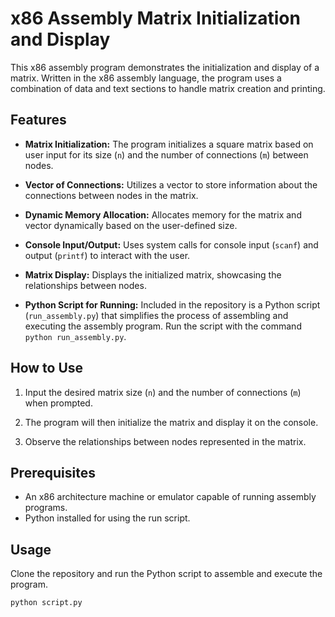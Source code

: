 # x86 Assembly Matrix Initialization and Display

This x86 assembly program demonstrates the initialization and display of a matrix. Written in the x86 assembly language, the program uses a combination of data and text sections to handle matrix creation and printing.

## Features

- **Matrix Initialization:** The program initializes a square matrix based on user input for its size (`n`) and the number of connections (`m`) between nodes.

- **Vector of Connections:** Utilizes a vector to store information about the connections between nodes in the matrix.

- **Dynamic Memory Allocation:** Allocates memory for the matrix and vector dynamically based on the user-defined size.

- **Console Input/Output:** Uses system calls for console input (`scanf`) and output (`printf`) to interact with the user.

- **Matrix Display:** Displays the initialized matrix, showcasing the relationships between nodes.

- **Python Script for Running:** Included in the repository is a Python script (`run_assembly.py`) that simplifies the process of assembling and executing the assembly program. Run the script with the command `python run_assembly.py`.

## How to Use

1. Input the desired matrix size (`n`) and the number of connections (`m`) when prompted.

2. The program will then initialize the matrix and display it on the console.

3. Observe the relationships between nodes represented in the matrix.

## Prerequisites

- An x86 architecture machine or emulator capable of running assembly programs.
- Python installed for using the run script.

## Usage

Clone the repository and run the Python script to assemble and execute the program.

```bash
python script.py
